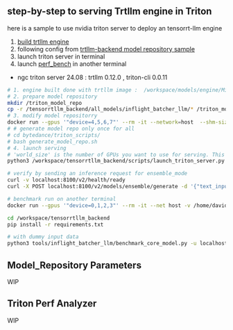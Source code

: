 

## step-by-step to serving Trtllm engine in Triton 


here is a sample to use nvidia triton server to deploy an tensorrt-llm engine

1. [build trtllm engine](./engine_build.sh)
2. following config from [trtllm-backend model repository sample](https://github.com/triton-inference-server/tensorrtllm_backend)
3. launch triton server in terminal
4. launch [perf_bench](https://github.com/triton-inference-server/tensorrtllm_backend/blob/main/tools/inflight_batcher_llm/benchmark_core_model.py) in another terminal 


* ngc triton server 24.08 :  trtllm 0.12.0 ,  triton-cli 0.0.11 


```sh
# 1. engine built done with trtllm image :  /workspace/models/engine/Mixtral-8x22B-v0.1 
# 2. prepare model repository
mkdir /triton_model_repo
cp -r /tensorrtllm_backend/all_models/inflight_batcher_llm/* /triton_model_repo/
# 3. modify model repositorry 
docker run --gpus '"device=4,5,6,7"' --rm -it --network=host  --shm-size 32g  -v /home/david/nvtriton:/workspace/ -v /data/models/:/workspace/models/  -w /workspace  nvcr.io/nvidia/tritonserver:24.08-trtllm-python-py3 
# # generate model repo only once for all 
# cd bytedance/triton_scripts/
# bash generate_model_repo.sh 
# 4. launch serving 
# 'world_size' is the number of GPUs you want to use for serving. This should be aligned with the number of GPUs used to build the TensorRT-LLM engine.
python3 /workspace/tensorrtllm_backend/scripts/launch_triton_server.py --world_size=4 --grpc_port 8101  --http_port 8100 --metrics_port 8102 --model_repo=/workspace/models/triton_model_repo/

# verify by sending an inference request for ensemble_mode 
curl -v localhost:8100/v2/health/ready
curl -X POST localhost:8100/v2/models/ensemble/generate -d '{"text_input": "What is machine learning?", "max_tokens": 20, "bad_words": "", "stop_words": ""}'

# benchmark run on another terminal 
docker run --gpus '"device=0,1,2,3"' --rm -it --net host -v /home/david/nvtriton:/workspace -v /data/models/:/workspace/models/  nvcr.io/nvidia/tritonserver:24.08-py3-sdk

cd /workspace/tensorrtllm_backend 
pip install -r requirements.txt 

# with dummy input data 
python3 tools/inflight_batcher_llm/benchmark_core_model.py -u localhost:8101 -i grpc  --tensorrt-llm-model-name tensorrt_llm --num-requests 18  --max-input-len 16000 token-norm-dist --input-mean 16000 --input-stdev 0 --output-mean 200 --output-stdev 0
``` 


## Model_Repository Parameters 

WIP

## Triton Perf Analyzer 

WIP 

